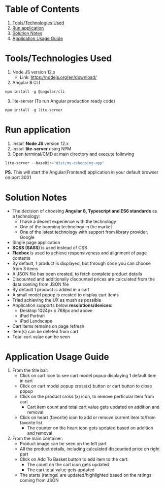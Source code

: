 # Table of Contents
1. [Tools/Technologies Used](#section1)
2. [Run application](#section2)
3. [Solution Notes](#section3)
4. [Application Usage Guide](#section4)

<div id='section1'/>

# Tools/Technologies Used
1. Node JS version 12.x
    - Link: https://nodejs.org/en/download/
2. Angular 8 CLI
```javascript
npm install -g @angular/cli
```
3. lite-server (To run Angular production ready code)
```javascript
npm install -g lite-server
```

<div id='section2'/>

# Run application
1. Install **Node JS** version 12.x
2. Install **lite-server** using NPM
3. Open terminal/CMD at main directory and execute following
```javascript
lite-server --baseDir="dist/my-eshopping-app"
```
**PS.** This will start the Angular(Frontend) application in your default browser on port 3001

<div id='section3'/>

# Solution Notes
- The decision of choosing **Angular 8, Typescript and ES6 standards** as a technology:
    - I have a decent experience with the technology
    - One of the booming technology in the market
    - One of the latest technology with support from library provider, Google
- Single page application
- **SCSS (SASS)** is used instead of CSS
- **Flexbox** is used to achieve responsiveness and alignment of page contents
- By default, 1 product is displayed, but through code you can choose from 3 items
- A JSON file has been created, to fetch complete product details
- Discounted and additionally discounted prices are calculated from the data coming from JSON file
- By default 1 product is added in a cart
- A small model popup is created to display cart items
- Tried achieving the UX as mush as possible
- Application supports below **resolutions/devices**:
    - Desktop 1024px x 768px and above
    - iPad Portrait
    - iPad Landscape
- Cart items remains on page refresh
- Item(s) can be deleted from cart
- Total cart value can be seen

<div id='section4'/>

# Application Usage Guide
1. From the title bar:
    - Click on cart icon to see cart model popup displaying 1 default item in cart
    - Click on cart model popup cross(x) button or cart button to close popup
    - Click on the product cross (x) icon, to remove perticular item from cart
        - Cart item count and total cart value gets updated on addition and removal
    - Click on heart (favorite) icon to add or remove current item to/from favorite list
        - The counter on the heart icon gets updated based on addition and removal
2.  From the main container:
    - Product image can be seen on the left part
    - All the product details, including calculated discounted price on right part
    - Click on Add To Basket button to add item to the cart:
        - The count on the cart icon gets updated
        - The cart total value gets updated
    - The starts (ratings) are updated/highlighted based on the ratings coming from JSON